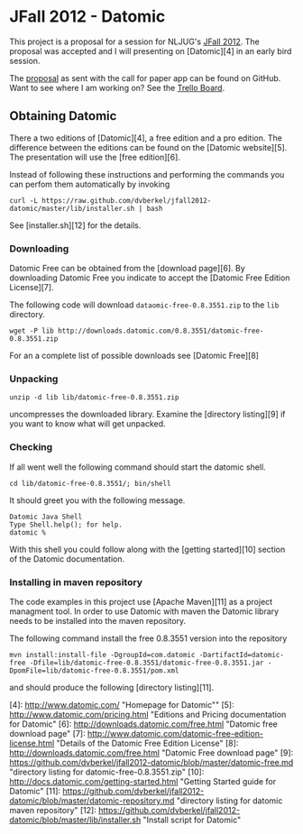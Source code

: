 JFall 2012 - Datomic
====================

This project is a proposal for a session for NLJUG's 
[JFall 2012][1]. The proposal was accepted and I will presenting on
[Datomic][4] in an early bird session.

The [proposal][2] as sent with the call for paper app can be found on
GitHub. Want to see where I am working on? See the [Trello Board][3].

Obtaining Datomic
-----------------

There a two editions of [Datomic][4], a free edition and a pro edition. The
difference between the editions can be found on the [Datomic
website][5]. The presentation will use the [free edition][6].

Instead of following these instructions and performing the commands
you can perfom them automatically by invoking

    curl -L https://raw.github.com/dvberkel/jfall2012-datomic/master/lib/installer.sh | bash

See [installer.sh][12] for the details.

### Downloading

Datomic Free can be obtained from the [download page][6]. By
downloading Datomic Free you indicate to accept the 
[Datomic Free Edition License][7].

The following code will download `dataomic-free-0.8.3551.zip` to the
`lib` directory.

    wget -P lib http://downloads.datomic.com/0.8.3551/datomic-free-0.8.3551.zip

For an a complete list of possible downloads see [Datomic Free][8]

### Unpacking

    unzip -d lib lib/datomic-free-0.8.3551.zip

uncompresses the downloaded library. Examine the 
[directory listing][9] if you want to know what will get unpacked.

### Checking

If all went well the following command should start the datomic shell.

    cd lib/datomic-free-0.8.3551/; bin/shell

It should greet you with the following message.

    Datomic Java Shell
    Type Shell.help(); for help.
    datomic % 

With this shell you could follow along with the [getting started][10]
section of the Datomic documentation.

### Installing in maven repository

The code examples in this project use [Apache Maven][11] as a project
managment tool. In order to use Datomic with maven the Datomic library
needs to be installed into the maven repository.

The following command install the free 0.8.3551 version into the
repository

    mvn install:install-file -DgroupId=com.datomic -DartifactId=datomic-free -Dfile=lib/datomic-free-0.8.3551/datomic-free-0.8.3551.jar -DpomFile=lib/datomic-free-0.8.3551/pom.xml

and should produce the following [directory listing][11].

[1]: http://www.nljug.org/jfall/ "JFall homepage"
[2]: https://github.com/dvberkel/jfall2012-datomic/blob/master/proposal.md "The proposal for this talk on GitHub"
[3]: https://trello.com/board/jfall-2012-datomic/4ff6d141731da3d517067900 "Trello board for the JFall 2012 Datomic Session Proposal."
[4]: http://www.datomic.com/ "Homepage for Datomic""
[5]: http://www.datomic.com/pricing.html "Editions and Pricing documentation for Datomic"
[6]: http://downloads.datomic.com/free.html "Datomic free download page"
[7]: http://www.datomic.com/datomic-free-edition-license.html "Details of the Datomic Free Edition License"
[8]: http://downloads.datomic.com/free.html "Datomic Free download page"
[9]: https://github.com/dvberkel/jfall2012-datomic/blob/master/datomic-free.md "directory listing for datomic-free-0.8.3551.zip"
[10]: http://docs.datomic.com/getting-started.html "Getting Started guide for Datomic"
[11]: https://github.com/dvberkel/jfall2012-datomic/blob/master/datomic-repository.md "directory listing for datomic maven repository"
[12]: https://github.com/dvberkel/jfall2012-datomic/blob/master/lib/installer.sh "Install script for Datomic"

